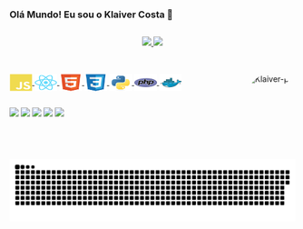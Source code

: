 ### Olá Mundo! Eu sou o Klaiver Costa 👋
 
 ##
 
<div align="center">
  <a href="https://github.com/KlaiverCosta">
  <img height="140em" src="https://github-readme-stats-sigma-five.vercel.app/api?username=KlaiverCosta&show_icons=true&theme=dark&include_all_commits=true&count_private=true"/>
  <img height="140em" src="https://github-readme-stats-sigma-five.vercel.app/api/top-langs/?username=KlaiverCosta&layout=compact&langs_count=7&theme=dark"/>
</div>

##

<div style="display: inline_block"><br>
  <img align="center" alt="Klaiver-Js" height="30" width="40" src="https://raw.githubusercontent.com/devicons/devicon/master/icons/javascript/javascript-plain.svg">
  <img align="center" alt="Klaiver-React" height="30" width="40" src="https://raw.githubusercontent.com/devicons/devicon/master/icons/react/react-original.svg">
  <img align="center" alt="Klaiver-HTML" height="30" width="40" src="https://raw.githubusercontent.com/devicons/devicon/master/icons/html5/html5-original.svg">
  <img align="center" alt="Klaiver-CSS" height="30" width="40" src="https://raw.githubusercontent.com/devicons/devicon/master/icons/css3/css3-original.svg">
  <img align="center" alt="Klaiver-Python" height="30" width="40" src="https://raw.githubusercontent.com/devicons/devicon/master/icons/python/python-original.svg">
  <img align="center" alt="Klaiver-Python" height="30" width="40" src="https://raw.githubusercontent.com/devicons/devicon/master/icons/php/php-original.svg">
  <img align="center" alt="Klaiver-Js" height="30" width="40" src="https://raw.githubusercontent.com/devicons/devicon/master/icons/docker/docker-original.svg">
  <img align="right" alt="Klaiver-pic" height="150" style="border-radius:50px;" src="https://i.giphy.com/media/Lny6Rw04nsOOc/giphy.gif">
</div>
  
  ##
 
<div> 
  <a href="https://www.instagram.com/klaiver.costa" target="_blank"><img src="https://img.shields.io/badge/-Instagram-%23E4405F?style=for-the-badge&logo=instagram&logoColor=white" target="_blank"></a>
 	<a href="https://twitter.com/klaivercostta" target="_blank"><img src="https://img.shields.io/badge/Twitter-1DA1F2?style=for-the-badge&logo=twitter&logoColor=white" target="_blank"></a>
  <a href="" target="_blank"><img src="https://img.shields.io/badge/Spotify-1ED760?&style=for-the-badge&logo=spotify&logoColor=white" target="_blank"></a> 
  <a href = "mailto:klaivercostta55@gmail.com"><img src="https://img.shields.io/badge/-Gmail-%23333?style=for-the-badge&logo=gmail&logoColor=white" target="_blank"></a>
  <a href="https://www.linkedin.com/in/klaiver-costa/" target="_blank"><img src="https://img.shields.io/badge/-LinkedIn-%230077B5?style=for-the-badge&logo=linkedin&logoColor=white" target="_blank"></a> 

  ##
  
  <picture>
     <source media="(prefers-color-scheme: dark)" srcset="https://raw.githubusercontent.com/KlaiverCosta/KlaiverCosta/output/github-contribution-grid-snake-dark.svg">
     <source media="(prefers-color-scheme: light)" srcset="https://raw.githubusercontent.com/KlaiverCosta/KlaiverCosta/output/github-contribution-grid-snake.svg">
     <img alt="github contribution grid snake animation" src="https://raw.githubusercontent.com/KlaiverCosta/KlaiverCosta/output/github-contribution-grid-snake.svg">
  </picture>
 
</div>
